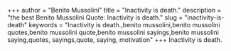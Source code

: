 +++
author = "Benito Mussolini"
title = "Inactivity is death."
description = "the best Benito Mussolini Quote: Inactivity is death."
slug = "inactivity-is-death"
keywords = "Inactivity is death.,benito mussolini,benito mussolini quotes,benito mussolini quote,benito mussolini sayings,benito mussolini saying,quotes, sayings,quote, saying, motivation"
+++
Inactivity is death.
